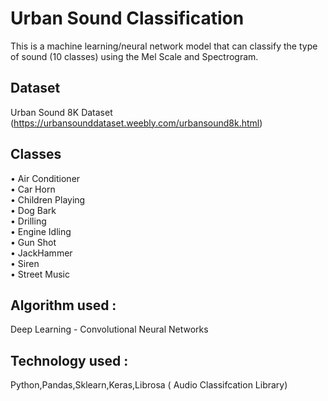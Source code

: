 # Urban Sound Classification
This is a machine learning/neural network model that can classify the type of sound (10 classes) using the Mel Scale and Spectrogram.
## Dataset  
Urban Sound 8K Dataset
(https://urbansounddataset.weebly.com/urbansound8k.html)
## Classes
• Air Conditioner <br/>• Car Horn <br/>• Children Playing <br/>• Dog Bark <br/>• Drilling <br/>• Engine Idling <br/>• Gun Shot <br/>• JackHammer <br/>• Siren <br/> • Street Music
## Algorithm used : 
Deep Learning - Convolutional Neural Networks
## Technology used : 
Python,Pandas,Sklearn,Keras,Librosa ( Audio Classifcation Library)


